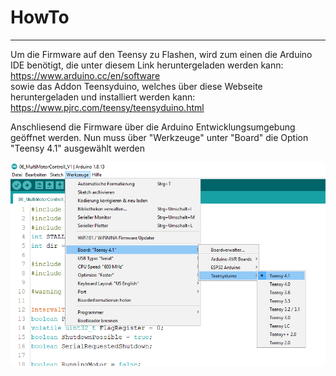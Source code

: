 # HowTo
<hr>

Um die Firmware auf den Teensy zu Flashen, wird zum einen die Arduino IDE benötigt, die unter diesem Link heruntergeladen werden kann: <br>
https://www.arduino.cc/en/software <br>
sowie das Addon Teensyduino, welches über diese Webseite heruntergeladen und installiert werden kann: <br>
https://www.pjrc.com/teensy/teensyduino.html

Anschliesend die Firmware über die Arduino Entwicklungsumgebung geöffnet werden.
Nun muss über "Werkzeuge" unter "Board" die Option "Teensy 4.1" ausgewählt werden

![Arduino Settings](https://github.com/AMPrO-3D/Roboterarm/blob/main/blob/Bilder/ArduinoIDEA1.png?raw=true)
